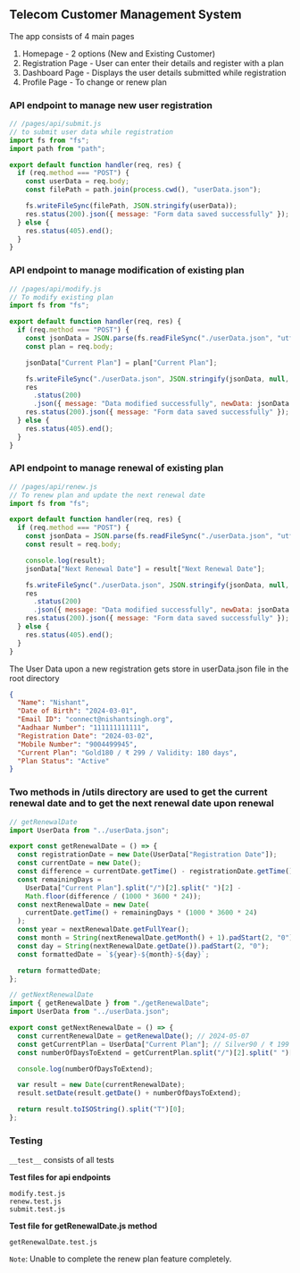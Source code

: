 ## Telecom Customer Management System

The app consists of 4 main pages

1. Homepage - 2 options (New and Existing Customer)
2. Registration Page - User can enter their details and register with a plan
3. Dashboard Page - Displays the user details submitted while registration
4. Profile Page - To change or renew plan

### API endpoint to manage new user registration

```js
// /pages/api/submit.js
// to submit user data while registration
import fs from "fs";
import path from "path";

export default function handler(req, res) {
  if (req.method === "POST") {
    const userData = req.body;
    const filePath = path.join(process.cwd(), "userData.json");

    fs.writeFileSync(filePath, JSON.stringify(userData));
    res.status(200).json({ message: "Form data saved successfully" });
  } else {
    res.status(405).end();
  }
}
```

### API endpoint to manage modification of existing plan

```js
// /pages/api/modify.js
// To modify existing plan
import fs from "fs";

export default function handler(req, res) {
  if (req.method === "POST") {
    const jsonData = JSON.parse(fs.readFileSync("./userData.json", "utf-8"));
    const plan = req.body;

    jsonData["Current Plan"] = plan["Current Plan"];

    fs.writeFileSync("./userData.json", JSON.stringify(jsonData, null, 2));
    res
      .status(200)
      .json({ message: "Data modified successfully", newData: jsonData });
    res.status(200).json({ message: "Form data saved successfully" });
  } else {
    res.status(405).end();
  }
}
```

### API endpoint to manage renewal of existing plan

```js
// /pages/api/renew.js
// To renew plan and update the next renewal date
import fs from "fs";

export default function handler(req, res) {
  if (req.method === "POST") {
    const jsonData = JSON.parse(fs.readFileSync("./userData.json", "utf-8"));
    const result = req.body;

    console.log(result);
    jsonData["Next Renewal Date"] = result["Next Renewal Date"];

    fs.writeFileSync("./userData.json", JSON.stringify(jsonData, null, 2));
    res
      .status(200)
      .json({ message: "Data modified successfully", newData: jsonData });
    res.status(200).json({ message: "Form data saved successfully" });
  } else {
    res.status(405).end();
  }
}
```

The User Data upon a new registration gets store in userData.json file in the root directory

```json
{
  "Name": "Nishant",
  "Date of Birth": "2024-03-01",
  "Email ID": "connect@nishantsingh.org",
  "Aadhaar Number": "111111111111",
  "Registration Date": "2024-03-02",
  "Mobile Number": "9004499945",
  "Current Plan": "Gold180 / ₹ 299 / Validity: 180 days",
  "Plan Status": "Active"
}
```

### Two methods in /utils directory are used to get the current renewal date and to get the next renewal date upon renewal

```js
// getRenewalDate
import UserData from "../userData.json";

export const getRenewalDate = () => {
  const registrationDate = new Date(UserData["Registration Date"]);
  const currentDate = new Date();
  const difference = currentDate.getTime() - registrationDate.getTime();
  const remainingDays =
    UserData["Current Plan"].split("/")[2].split(" ")[2] -
    Math.floor(difference / (1000 * 3600 * 24));
  const nextRenewalDate = new Date(
    currentDate.getTime() + remainingDays * (1000 * 3600 * 24)
  );
  const year = nextRenewalDate.getFullYear();
  const month = String(nextRenewalDate.getMonth() + 1).padStart(2, "0");
  const day = String(nextRenewalDate.getDate()).padStart(2, "0");
  const formattedDate = `${year}-${month}-${day}`;

  return formattedDate;
};
```

```js
// getNextRenewalDate
import { getRenewalDate } from "./getRenewalDate";
import UserData from "../userData.json";

export const getNextRenewalDate = () => {
  const currentRenewalDate = getRenewalDate(); // 2024-05-07
  const getCurrentPlan = UserData["Current Plan"]; // Silver90 / ₹ 199 / Validity: 90 days
  const numberOfDaysToExtend = getCurrentPlan.split("/")[2].split(" ")[2]; // 90

  console.log(numberOfDaysToExtend);

  var result = new Date(currentRenewalDate);
  result.setDate(result.getDate() + numberOfDaysToExtend);

  return result.toISOString().split("T")[0];
};
```

### Testing

`__test__` consists of all tests

**Test files for api endpoints**

```
modify.test.js
renew.test.js
submit.test.js
```

**Test file for getRenewalDate.js method**

```
getRenewalDate.test.js
```

`Note`: Unable to complete the renew plan feature completely.
